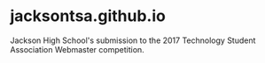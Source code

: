 # jacksontsa.github.io
Jackson High School's submission to the 2017 Technology Student Association Webmaster competition.
